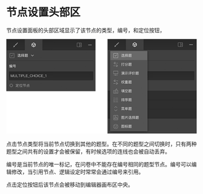 # 节点设置头部区

节点设置面板的头部区域显示了该节点的类型，编号，和定位按钮，

<img src='./images/header.png'>

点击节点类型将当前节点切换到其他的题型。在不同的题型之间切换时，只有两种题型之间共有的设置才会被保留，有时候选项的连线也会被自动丢弃。

编号是当前节点的唯一标记，在问卷中不能存在编号相同的题型节点。编号可以编辑修改，当引用节点、逻辑设定时常常会通过编号来引用。

点击定位按钮后该节点会被移动到编辑器画布区中央。
